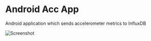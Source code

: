 # Android Acc App

Android application which sends accelerometer metrics to InfluxDB

![Screenshot](https://user-images.githubusercontent.com/3668959/37643733-90480804-2c32-11e8-85c7-193e29baeea4.png)
